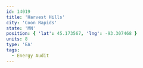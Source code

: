 ```yaml
---
id: 14019
title: 'Harvest Hills'
city: 'Coon Rapids'
state: 'MN'
position: { 'lat': 45.173567, 'lng': -93.307468 }
units: 8
type: 'EA'
tags:
  - Energy Audit
---
```

